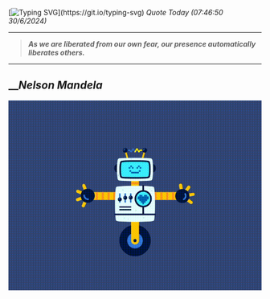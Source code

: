 [![Typing SVG](https://readme-typing-svg.herokuapp.com?font=Press+Start+2P&color=C2F784&size=35&width=900&height=100&lines=Hello+World%2C+I'm+Hung+!)](https://git.io/typing-svg) 
_Quote Today (07:46:50 30/6/2024)_
___
>**_As we are liberated from our own fear, our presence automatically liberates others._**
___

## __**_Nelson Mandela_**

![RobotDance](src/assets/images/robot-dancing-dribble.gif?style=center)
